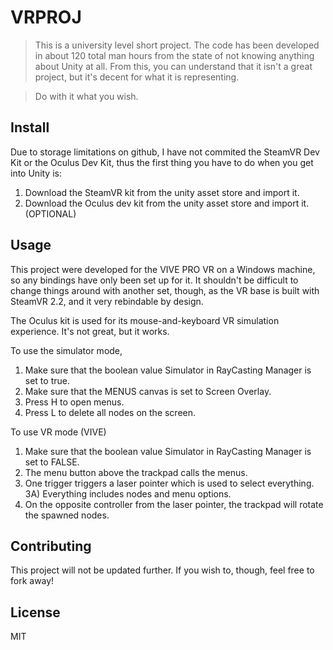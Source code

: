 # VRPROJ
> This is a university level short project. 
> The code has been developed in about 120 total man hours from the state of not knowing anything about Unity at all.
> From this, you can understand that it isn't a great project, but it's decent for what it is representing.

> Do with it what you wish.

## Install
Due to storage limitations on github, I have not commited the SteamVR Dev Kit or the Oculus Dev Kit, thus the first thing you have to do when you get into Unity is:
1) Download the SteamVR kit from the unity asset store and import it.
2) Download the Oculus dev kit from the unity asset store and import it. (OPTIONAL)

## Usage

This project were developed for the VIVE PRO VR on a Windows machine, so any bindings have only been set up for it.
It shouldn't be difficult to change things around with another set, though, as the VR base is built with SteamVR 2.2, and it very rebindable by design.

The Oculus kit is used for its mouse-and-keyboard VR simulation experience. It's not great, but it works.

To use the simulator mode, 
1) Make sure that the boolean value Simulator in RayCasting Manager is set to true.
2) Make sure that the MENUS canvas is set to Screen Overlay.
3) Press H to open menus.
4) Press L to delete all nodes on the screen.

To use VR mode (VIVE)
1) Make sure that the boolean value Simulator in RayCasting Manager is set to FALSE.
2) The menu button above the trackpad calls the menus.
3) One trigger triggers a laser pointer which is used to select everything.
3A) Everything includes nodes and menu options.
4) On the opposite controller from the laser pointer, the trackpad will rotate the spawned nodes.

## Contributing

This project will not be updated further. If you wish to, though, feel free to fork away!

## License

MIT